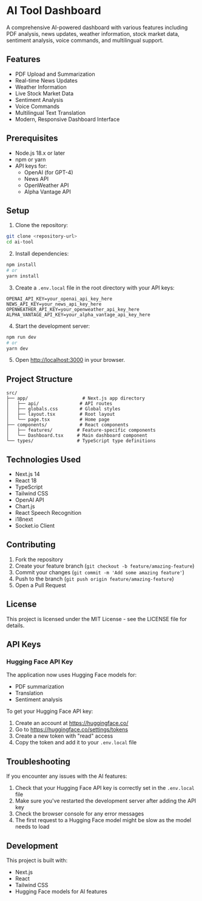 # AI Tool Dashboard

A comprehensive AI-powered dashboard with various features including PDF analysis, news updates, weather information, stock market data, sentiment analysis, voice commands, and multilingual support.

## Features

- PDF Upload and Summarization
- Real-time News Updates
- Weather Information
- Live Stock Market Data
- Sentiment Analysis
- Voice Commands
- Multilingual Text Translation
- Modern, Responsive Dashboard Interface

## Prerequisites

- Node.js 18.x or later
- npm or yarn
- API keys for:
  - OpenAI (for GPT-4)
  - News API
  - OpenWeather API
  - Alpha Vantage API

## Setup

1. Clone the repository:
```bash
git clone <repository-url>
cd ai-tool
```

2. Install dependencies:
```bash
npm install
# or
yarn install
```

3. Create a `.env.local` file in the root directory with your API keys:
```env
OPENAI_API_KEY=your_openai_api_key_here
NEWS_API_KEY=your_news_api_key_here
OPENWEATHER_API_KEY=your_openweather_api_key_here
ALPHA_VANTAGE_API_KEY=your_alpha_vantage_api_key_here
```

4. Start the development server:
```bash
npm run dev
# or
yarn dev
```

5. Open [http://localhost:3000](http://localhost:3000) in your browser.

## Project Structure

```
src/
├── app/                    # Next.js app directory
│   ├── api/               # API routes
│   ├── globals.css        # Global styles
│   ├── layout.tsx         # Root layout
│   └── page.tsx           # Home page
├── components/            # React components
│   ├── features/         # Feature-specific components
│   └── Dashboard.tsx     # Main dashboard component
└── types/                # TypeScript type definitions
```

## Technologies Used

- Next.js 14
- React 18
- TypeScript
- Tailwind CSS
- OpenAI API
- Chart.js
- React Speech Recognition
- i18next
- Socket.io Client

## Contributing

1. Fork the repository
2. Create your feature branch (`git checkout -b feature/amazing-feature`)
3. Commit your changes (`git commit -m 'Add some amazing feature'`)
4. Push to the branch (`git push origin feature/amazing-feature`)
5. Open a Pull Request

## License

This project is licensed under the MIT License - see the LICENSE file for details.

## API Keys

### Hugging Face API Key
The application now uses Hugging Face models for:
- PDF summarization
- Translation
- Sentiment analysis

To get your Hugging Face API key:
1. Create an account at https://huggingface.co/
2. Go to https://huggingface.co/settings/tokens
3. Create a new token with "read" access
4. Copy the token and add it to your `.env.local` file

## Troubleshooting

If you encounter any issues with the AI features:

1. Check that your Hugging Face API key is correctly set in the `.env.local` file
2. Make sure you've restarted the development server after adding the API key
3. Check the browser console for any error messages
4. The first request to a Hugging Face model might be slow as the model needs to load

## Development

This project is built with:

- Next.js
- React
- Tailwind CSS
- Hugging Face models for AI features
